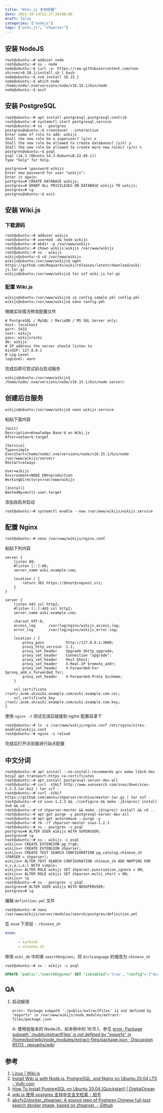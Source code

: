 ```yaml
---
title: "Wiki.js 本地部署"
date: 2022-10-14T22:27:24+08:00
draft: false
categories: ["nodejs"]
tags: ["wiki.js", "zhparser"]
---
```


## 安装 NodeJS

```BashSession
root@ubuntu:~# adduser node
root@ubuntu:~# su - node
node@ubuntu:~$ curl -o- https://raw.githubusercontent.com/nvm-sh/nvm/v0.39.1/install.sh | bash
node@ubuntu:~$ nvm install 16.15.1
node@ubuntu:~$ which node
/home/node/.nvm/versions/node/v16.15.1/bin/node
node@ubuntu:~$ exit
```

## 安装 PostgreSQL

```BashSession
root@ubuntu:~# apt install postgresql postgresql-contrib
root@ubuntu:~# systemctl start postgresql.service
root@ubuntu:~# su - postgres
postgres@ubuntu:~$ createuser --interactive
Enter name of role to add: wikijs
Shall the new role be a superuser? (y/n) n
Shall the new role be allowed to create databases? (y/n) y
Shall the new role be allowed to create more new roles? (y/n) n
postgres@ubuntu:~$ psql
psql (14.3 (Ubuntu 14.3-0ubuntu0.22.04.1))
Type "help" for help.

postgres=# \password wikijs
Enter new password for user "wikijs":
Enter it again:
postgres=# CREATE DATABASE wikijs;
postgres=# GRANT ALL PRIVILEGES ON DATABASE wikijs TO wikijs;
postgres=# \q
postgres@ubuntu:~$ exit
```

## 安装 Wiki.js

### 下载源码

```BashSession
root@ubuntu:~# adduser wikijs
root@ubuntu:~# usermod -aG node wikijs
root@ubuntu:~# mkdir -p /var/www/wikijs
root@ubuntu:~# chown wikijs:wikijs /var/www/wikijs
root@ubuntu:~# su - wikijs
wikijs@ubuntu:~$ cd /var/www/wikijs
wikijs@ubuntu:/var/www/wikijs$ wget https://github.com/Requarks/wiki/releases/latest/download/wiki-js.tar.gz
wikijs@ubuntu:/var/www/wikijs$ tar xzf wiki-js.tar.gz
```

### 配置 Wiki.js

```BashSession
wikijs@ubuntu:/var/www/wikijs$ cp config.sample.yml config.yml
wikijs@ubuntu:/var/www/wikijs$ nano config.yml
```

根据实际情况修改配置文件

```text
# PostgreSQL / MySQL / MariaDB / MS SQL Server only:
host: localhost
port: 5432
user: wikijs
pass: wikijsrocks
db: wikijs
# IP address the server should listen to
bindIP: 127.0.0.1
# Log Level
logLevel: warn
```

完成后即可尝试前台启动服务

```BashSession
wikijs@ubuntu:/var/www/wikijs$ /home/node/.nvm/versions/node/v16.15.1/bin/node server/
```

## 创建后台服务

```BashSession
wikijs@ubuntu:/var/www/wikijs$ nano wikijs.service
```

粘贴下面内容

```text
[Unit]
Description=Knowledge Base'd on Wiki.js
After=network.target

[Service]
Type=simple
ExecStart=/home/node/.nvm/versions/node/v16.15.1/bin/node /var/www/wikijs/server/
Restart=always

User=wikijs
Environment=NODE_ENV=production
WorkingDirectory=/var/www/wikijs

[Install]
WantedBy=multi-user.target
```

添加自启并启动

```BashSession
root@ubuntu:~# systemctl enable --now /var/www/wikijs/wikijs.service
```

## 配置 Nginx

```BashSession
root@ubuntu:~# nano /var/www/wikijs/nginx.conf
```

粘贴下列内容

```text
server {
    listen 80;
    #listen [::]:80;
    server_name wiki.example.com;

    location / {
        return 301 https://$host$request_uri;
    }
}

server {
    listen 443 ssl http2;
    #listen [::]:443 ssl http2;
    server_name wiki.example.com;

    charset UTF-8;
    access_log      /var/log/nginx/wikijs_access.log;
    error_log       /var/log/nginx/wikijs_error.log;

    location / {
        proxy_pass          http://127.0.0.1:3000;
        proxy_http_version  1.1;
        proxy_set_header    Upgrade $http_upgrade;
        proxy_set_header    Connection "upgrade";
        proxy_set_header    Host $host;
        proxy_set_header    X-Real-IP $remote_addr;
        proxy_set_header    X-Forwarded-For $proxy_add_x_forwarded_for;
        proxy_set_header    X-Forwarded-Proto $scheme;
    }

    ssl_certificate /root/.acme.sh/wiki.example.com/wiki.example.com.cer;
    ssl_certificate_key /root/.acme.sh/wiki.example.com/wiki.example.com.key;
}
```

使用 `nginx -t` 测试无误后链接到 nginx 配置目录下

```BashSession
root@ubuntu:~# ln -s /var/www/wikijs/nginx.conf /etc/nginx/sites-enabled/wikijs.conf
root@ubuntu:~# nginx -s reload
```

完成后打开浏览器进行站点配置

## 中文分词

```BashSession
root@ubuntu:~# apt install --no-install-recommends gcc make libc6-dev bzip2 apt-transport-https ca-certificates
root@ubuntu:~# apt install postgresql-server-dev-all
root@ubuntu:~# curl -sSkLf http://www.xunsearch.com/scws/down/scws-1.2.3.tar.bz2 | tar xjf - 
root@ubuntu:~# curl -sSkLf https://github.com/amutu/zhparser/archive/master.tar.gz | tar xzf -
root@ubuntu:~# cd scws-1.2.3 && ./configure && make -j$(nproc) install V=0 && cd ..
root@ubuntu:~# cd zhparser-master && make -j$(nproc) install && cd ..
root@ubuntu:~# apt-get purge -y postgresql-server-dev-all
root@ubuntu:~# apt-get autoremove --purge -y
root@ubuntu:~# rm -rf zhparser-master scws-1.2.3
root@ubuntu:~# su - postgres -c psql
postgres=# ALTER USER wikijs WITH SUPERUSER;
postgres=# \q
root@ubuntu:~# su - wikijs -c psql
wikijs=> CREATE EXTENSION pg_trgm;
wikijs=> CREATE EXTENSION zhparser;
wikijs=> CREATE TEXT SEARCH CONFIGURATION pg_catalog.chinese_zh (PARSER = zhparser);
wikijs=> ALTER TEXT SEARCH CONFIGURATION chinese_zh ADD MAPPING FOR n,v,a,i,e,l WITH simple;
wikijs=> ALTER ROLE wikijs SET zhparser.punctuation_ignore = ON;
wikijs=> ALTER ROLE wikijs SET zhparser.multi_short = ON;
wikijs=> \q
root@ubuntu:~# su - postgres -c psql
postgres=# ALTER USER wikijs WITH NOSUPERUSER;
postgres=# \q
```

编辑 `definition.yml` 文件

```BashSession
root@ubuntu:~# nano /var/www/wikijs/server/modules/search/postgres/definition.yml
```

在 `enum` 下添加 `- chinese_zh`

```yaml
enum:
      ...
      - turkish
      - chinese_zh
```

修改 `wiki_db` 中的表 `searchEngines`，将 `dictLanguage` 的值改为 `chinese_zh`

```BashSession
root@ubuntu:~# su - wikijs -c psql
```

```sql
UPDATE "public"."searchEngines" SET "isEnabled"='true', "config"='{"dictLanguage":"chinese_zh"}' WHERE  "key"='postgres';
```

## QA

1. 启动报错

    ```text
    error: Package subpath './public/extractFiles' is not defined by "exports" in /var/www/wikijs/node_modules/extract-files/package.json
    ```

    A: 使用低版本的 NodeJS，如本例中的 16.15.1，参见 [error: Package subpath './public/extractFiles' is not defined by "exports" in /home/bot/wiki/node_modules/extract-files/package.json · Discussion #5113 · requarks/wiki](https://github.com/requarks/wiki/discussions/5113)

## 参考

1. [Linux | Wiki.js](https://docs.requarks.io/install/linux)
2. [Install Wiki.js with Node.js, PostgreSQL, and Nginx on Ubuntu 20.04 LTS - Vultr.com](https://www.vultr.com/docs/install-wiki-js-with-node-js-postgresql-and-nginx-on-ubuntu-20-04-lts/)
3. [How To Install PostgreSQL on Ubuntu 20.04 [Quickstart] | DigitalOcean](https://www.digitalocean.com/community/tutorials/how-to-install-postgresql-on-ubuntu-20-04-quickstart)
4. [wiki.js 使用 postgres 支持中文全文检索 - 知乎](https://zhuanlan.zhihu.com/p/335359081)
5. [abcfy2/docker_zhparser: A source repo of Postgres Chinese full-test search docker image, based on zhparser. - Github](https://github.com/abcfy2/docker_zhparser)
